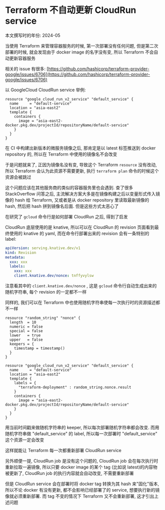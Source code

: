# Terraform 不自动更新 CloudRun service

本文撰写时的年份: 2024-05

当使用 Terraform 来管理容器服务的时候, 第一次部署没有任何问题, 但是第二次部署的时候, 就会发现由于 docker image 的名字没有变, 所以 Terraform 不会自动更新容器服务

相关的 issue 有很多: [https://github.com/hashicorp/terraform-provider-google/issues/6706](https://github.com/hashicorp/terraform-provider-google/issues/6706)

以 GoogleCloud CloudRun service 举例:

```
resource "google_cloud_run_v2_service" "default_service" {
  name     = "default-service"
  location = "asia-east2"
  template {
    containers {
      image = "asia-east2-docker.pkg.dev/projectId/repositoryName/default-service"
    }
  }
}
```

在 CI 中构建出新版本的微服务镜像之后, 那肯定是以 latest 标签推送到 docker repository 的, 所以在 Terraform 中使用的镜像名不会改变

于是问题就来了, 正因为镜像名没有变, 导致这个 Terraform `resource` 没有改动, 所以 Terraform 会认为此资源不需要更新, 执行 `terraform plan` 命令的时候这个资源会被跳过

这个问题应该在其他服务商的类似的容器服务里也会遇到. 查了很多 StackOverflow 问答之后, 主流解决方案大多是在镜像构建之后以变量形式传入镜像的 hash 给 Terraform, 又或者是从 docker repository 里读取最新镜像的 hash, 然后把 hash 拼到镜像名后面. 但是这些方式太恶心了

在研究了 `gcloud` 命令行是如何部署 CloudRun 之后, 得到了启发

CloudRun 底层使用的是 knative, 所以可以在 CloudRun 的 revision 页面看到最终使用的 knative 的 yaml, 而在命令行部署出来的 revision 会有一条特别的 label:

```yaml
apiVersion: serving.knative.dev/v1
kind: Revision
metadata:
  xxx: xxx
  labels:
    xxx: xxx
    client.knative.dev/nonce: tnffyvylsw
```

注意看其中的 `client.knative.dev/nonce` , 这是 `gcloud` 命令行自动生成出来的随机字符串, 每个 revision 的一定都不一样

同样的, 我们可以在 Terraform 中也使用随机字符串使每一次执行时的资源描述都不一样

```
resource "random_string" "nonce" {
  length  = 10
  numeric = false
  special = false
  lower   = true
  upper   = false
  keepers = {
    timestamp = timestamp()
  }
}

resource "google_cloud_run_v2_service" "default_service" {
  name     = "default-service"
  location = "asia-east2"
  template {
    labels = {
      "terraform-deployment" : random_string.nonce.result
    }
    containers {
      image = "asia-east2-docker.pkg.dev/projectId/repositoryName/default-service"
    }
  }
}
```

用当前时间戳来做随机字符串的 keeper, 所以每次部署随机字符串都会改变. 而用随机字符串做 "default\_service" 的 label, 所以每一次部署时 "default\_service" 这个资源一定会改变

这样就能让 Terraform 每一次都重新部署 CloudRun service

另外顺便一提, CloudRun job 是没有这个问题的, CloudRun job 会在每次执行时重新拉取一遍镜像, 所以只要 docker image 的某个 tag (比如说 latest)的内容物被更新了, CloudRun job 的执行内容就会自动改变, 不需要重新部署

但是 CloudRun service 会在部署时将 docker tag 转换为其 hash 来"固化"版本, 所以不论 docker 有没有更新, 都不会影响已经部署了的 service, 想要执行新的镜像就必须重新部署. 而 tag 不变的情况下 Terraform 又不会重新部署, 这才引出上述问题

